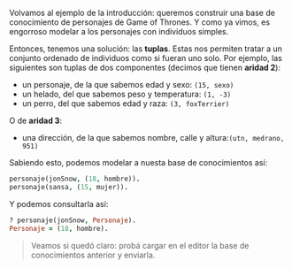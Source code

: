 Volvamos al ejemplo de la introducción: queremos construir una base de conocimiento de personajes de Game of Thrones. Y como ya vimos, es engorroso modelar a los personajes con individuos simples.

Entonces, tenemos una solución: las **tuplas**. Estas nos permiten tratar a un conjunto ordenado de individuos como si fueran uno solo. Por ejemplo, las siguientes son tuplas de dos componentes (decimos que tienen **aridad 2**):

  * un personaje, de la que sabemos edad y sexo: `(15, sexo)`
  * un helado, del que sabemos peso y temperatura: `(1, -3)`
  * un perro, del que sabemos edad y raza: `(3, foxTerrier)`

O de **aridad 3**:

  * una dirección, de la que sabemos nombre, calle y altura:`(utn, medrano, 951)`

Sabiendo esto, podemos modelar a nuesta base de conocimientos así:

```prolog
personaje(jonSnow, (18, hombre)).
personaje(sansa, (15, mujer)).
```

Y podemos consultarla así:

```prolog
? personaje(jonSnow, Personaje).
Personaje = (18, hombre).
```

> Veamos si quedó claro: probá cargar en el editor la base de conocimientos anterior y enviarla.